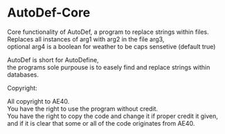 # AutoDef-Core 
Core functionality of AutoDef, a program to replace strings within files.  
Replaces all instances of arg1 with arg2 in the file arg3,  
optional arg4 is a boolean for weather to be caps sensetive (default true)  

AutoDef is short for AutoDefine,  
the programs sole purpouse is to easely find and replace strings within databases.  

Copyright:  

All copyright to AE40.  
You have the right to use the program without credit.  
You have the right to copy the code and change it if proper credit it given,  
and if it is clear that some or all of the code originates from AE40. 
